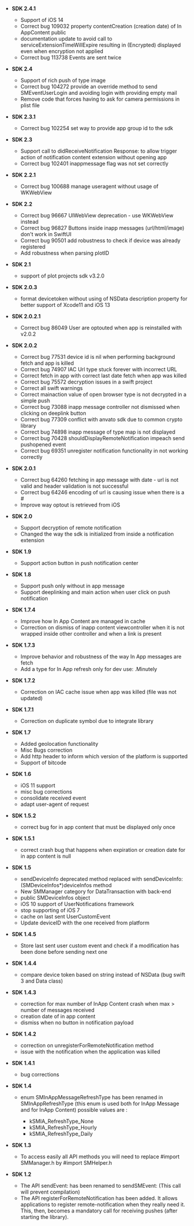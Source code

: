 - __SDK 2.4.1__

    - Support of iOS 14
    - Correct bug 109032  property contentCreation (creation date) of In AppContent public
    - documentation update to avoid  call to serviceExtensionTimeWillExpire resulting in (Encrypted) displayed even when encryption not applied
    - Correct bug 113738  Events are sent twice
    
- __SDK 2.4__

    - Support of rich push of type image
    - Correct bug 104272 provide an override method to send SMEventUserLogin and avoiding login with providing empty mail
    - Remove code that forces having to ask for camera permissions in plist file

- __SDK 2.3.1__

    - Correct bug 102254 set way to provide app group id to the sdk

- __SDK 2.3__

    - Support call to didReceiveNotification Response: to allow trigger action of notification content extension without opening app
    - Correct bug 102401 inappmessage flag was not set correctly

- __SDK 2.2.1__

    - Correct bug 100688 manage useragent without usage of WKWebView

- __SDK 2.2__

    - Correct bug 96667 UIWebView deprecation - use WKWebView instead
    - Correct bug 96827 Buttons inside inapp messages (url/html/image) don't work in SwiftUI
    - Correct bug 90501 add robustness to check if device was already registered 
    - Add robustness when parsing plotID

- __SDK 2.1__
    
    - support of plot projects sdk v3.2.0

- __SDK 2.0.3__

    - format devicetoken without using of NSData description property for better support of Xcode11 and iOS 13

- __SDK 2.0.2.1__

    - Correct bug  86049 User are optouted when app is reinstalled with v2.0.2

- __SDK 2.0.2__

    - Correct bug  77531 device id is nil when performing background fetch and app is killed
    - Correct bug  74907 IAC Url type stuck forever with incorrect URL
    - Correct fetch in app with correct last date fetch when app was killed
    - Correct bug  75572 decryption issues in a swift project
    - Correct all swift warnings
    - Correct mainaction value of open browser type is not decrypted in a simple push
    - Correct bug  73088 inapp message controller not dismissed when clicking on deeplink button
    - Correct bug  77309 conflict with anvato sdk due to  common crypto library
    - Correct bug  74898 inapp message of type map is not displayed
    - Correct bug  70428 shouldDisplayRemoteNotification impeach send pushopened event
    - Correct bug  69351 unregister notification functionality in not working correctly

- __SDK 2.0.1__

    - Correct bug  64260 fetching in app message with date - url is not valid and header validation is not successful
    - Correct bug  64246 encoding of url is causing issue when there is a #
    - Improve way optout is retrieved from iOS

- __SDK 2.0__

    - Support decryption of remote notification
    - Changed the way the sdk is initialized from inside a notification extension

- __SDK 1.9__

    - Support action button in push notification center

- __SDK 1.8__

    - Support push only without in app message
    - Support deeplinking and main action when user click on push notification

- __SDK 1.7.4__

    - Improve how In App Content are managed in cache
    - Correction on dismiss of inapp content viewcontroller when it is not wrapped inside other controller and when a link is present

- __SDK 1.7.3__

    - Improve behavior and robustness of the way In App messages are fetch
    - Add a type for In App refresh only for dev use: .Minutely

- __SDK 1.7.2__

    - Correction on IAC cache issue when app was killed (file was not updated)

- __SDK 1.7.1__

    - Correction on duplicate symbol due to integrate library

- __SDK 1.7__

    - Added geolocation functionality
    - Misc Bugs correction
    - Add http header to inform which version of the platform is supported
    - Support of bitcode

- __SDK 1.6__

    - iOS 11 support
    - misc bug corrections
    - consolidate received event
    - adapt user-agent of request

- __SDK 1.5.2__

    - correct bug for in app content that must be displayed only once

- __SDK 1.5.1__

    - correct crash bug that happens when expiration or creation date for in app content is null

- __SDK 1.5__

    - sendDeviceInfo deprecated method replaced with sendDeviceInfo:(SMDeviceInfos*)deviceInfos method
    - New SMManager category for DataTransaction with back-end
    - public SMDeviceInfos object
    - iOS 10 support of UserNotifications framework
    - stop supporting of iOS 7
    - cache on last sent UserCustomEvent
    - Update deviceID with the one received from platform

- __SDK 1.4.5__

    - Store last sent user custom event and check if a modification has been done before sending next one

- __SDK 1.4.4__

    -  compare device token based on string instead of NSData (bug swift 3 and Data class)

- __SDK 1.4.3__

    - correction for max number of InApp Content crash when max > number of messages received
    - creation date of in app content
    - dismiss when no button in notification payload

- __SDK 1.4.2__

    - correction on unregisterForRemoteNotification method
    - issue with the notification when the application was killed

- __SDK 1.4.1__

    - bug corrections

- __SDK 1.4__

    - enum SMInAppMessageRefreshType has been renamed in SMInAppRefreshType (this enum is used both for InApp Message and for InApp Content) possible values are :

        - kSMIA_RefreshType_None
        - kSMIA_RefreshType_Hourly
        - kSMIA_RefreshType_Daily

- __SDK 1.3__

    - To access easily all API methods you will need to replace #import SMManager.h by #import SMHelper.h

- __SDK 1.2__

    - The API sendEvent: has been renamed to sendSMEvent: (This call will prevent compilation)
    - The API registerForRemoteNotification has been added. It allows applications to register remote-notification when they really need it. This, then, becomes a mandatory call for receiving pushes (after starting the library).
